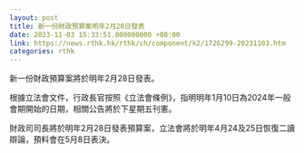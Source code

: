 ```yaml
---
layout: post
title: 新一份財政預算案明年2月28日發表
date: 2023-11-03 15:33:51.000000000 +08:00
link: https://news.rthk.hk/rthk/ch/component/k2/1726299-20231103.htm
categories: rthk
---
```


新一份財政預算案將於明年2月28日發表。

根據立法會文件，行政長官按照《立法會條例》，指明明年1月10日為2024年一般會期開始的日期，相關公告將於下星期五刊憲。

財政司司長將於明年2月28日發表預算案，立法會將於明年4月24及25日恢復二讀辯論，預料會在5月8日表決。
